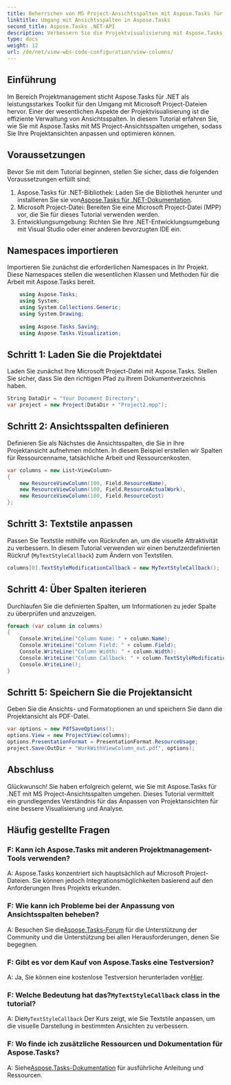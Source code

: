 ```yaml
---
title: Beherrschen von MS Project-Ansichtsspalten mit Aspose.Tasks für .NET
linktitle: Umgang mit Ansichtsspalten in Aspose.Tasks
second_title: Aspose.Tasks .NET-API
description: Verbessern Sie die Projektvisualisierung mit Aspose.Tasks für .NET. Erfahren Sie Schritt für Schritt, wie Sie mit den Ansichtsspalten von MS Project umgehen. Steigern Sie Effizienz und Individualisierung.
type: docs
weight: 12
url: /de/net/view-wbs-code-configuration/view-columns/
---
```

## Einführung
Im Bereich Projektmanagement sticht Aspose.Tasks für .NET als leistungsstarkes Toolkit für den Umgang mit Microsoft Project-Dateien hervor. Einer der wesentlichen Aspekte der Projektvisualisierung ist die effiziente Verwaltung von Ansichtsspalten. In diesem Tutorial erfahren Sie, wie Sie mit Aspose.Tasks mit MS Project-Ansichtsspalten umgehen, sodass Sie Ihre Projektansichten anpassen und optimieren können.
## Voraussetzungen
Bevor Sie mit dem Tutorial beginnen, stellen Sie sicher, dass die folgenden Voraussetzungen erfüllt sind:
1.  Aspose.Tasks für .NET-Bibliothek: Laden Sie die Bibliothek herunter und installieren Sie sie von[Aspose.Tasks für .NET-Dokumentation](https://reference.aspose.com/tasks/net/).
2. Microsoft Project-Datei: Bereiten Sie eine Microsoft Project-Datei (MPP) vor, die Sie für dieses Tutorial verwenden werden.
3. Entwicklungsumgebung: Richten Sie Ihre .NET-Entwicklungsumgebung mit Visual Studio oder einer anderen bevorzugten IDE ein.
## Namespaces importieren
Importieren Sie zunächst die erforderlichen Namespaces in Ihr Projekt. Diese Namespaces stellen die wesentlichen Klassen und Methoden für die Arbeit mit Aspose.Tasks bereit.
```csharp
    using Aspose.Tasks;
    using System;
    using System.Collections.Generic;
    using System.Drawing;
    
    using Aspose.Tasks.Saving;
    using Aspose.Tasks.Visualization;
```
## Schritt 1: Laden Sie die Projektdatei
Laden Sie zunächst Ihre Microsoft Project-Datei mit Aspose.Tasks. Stellen Sie sicher, dass Sie den richtigen Pfad zu Ihrem Dokumentverzeichnis haben.
```csharp
String DataDir = "Your Document Directory";
var project = new Project(DataDir + "Project2.mpp");
```
## Schritt 2: Ansichtsspalten definieren
Definieren Sie als Nächstes die Ansichtsspalten, die Sie in Ihre Projektansicht aufnehmen möchten. In diesem Beispiel erstellen wir Spalten für Ressourcenname, tatsächliche Arbeit und Ressourcenkosten.
```csharp
var columns = new List<ViewColumn>
{
    new ResourceViewColumn(100, Field.ResourceName),
    new ResourceViewColumn(100, Field.ResourceActualWork),
    new ResourceViewColumn(100, Field.ResourceCost)
};
```
## Schritt 3: Textstile anpassen
Passen Sie Textstile mithilfe von Rückrufen an, um die visuelle Attraktivität zu verbessern. In diesem Tutorial verwenden wir einen benutzerdefinierten Rückruf (`MyTextStyleCallback`) zum Ändern von Textstilen.
```csharp
columns[0].TextStyleModificationCallback = new MyTextStyleCallback();
```
## Schritt 4: Über Spalten iterieren
Durchlaufen Sie die definierten Spalten, um Informationen zu jeder Spalte zu überprüfen und anzuzeigen.
```csharp
foreach (var column in columns)
{
    Console.WriteLine("Column Name: " + column.Name);
    Console.WriteLine("Column Field: " + column.Field);
    Console.WriteLine("Column Width: " + column.Width);
    Console.WriteLine("Column Callback: " + column.TextStyleModificationCallback);
    Console.WriteLine();
}
```
## Schritt 5: Speichern Sie die Projektansicht
Geben Sie die Ansichts- und Formatoptionen an und speichern Sie dann die Projektansicht als PDF-Datei.
```csharp
var options = new PdfSaveOptions();
options.View = new ProjectView(columns);
options.PresentationFormat = PresentationFormat.ResourceUsage;
project.Save(OutDir + "WorkWithViewColumn_out.pdf", options);
```
## Abschluss
Glückwunsch! Sie haben erfolgreich gelernt, wie Sie mit Aspose.Tasks für .NET mit MS Project-Ansichtsspalten umgehen. Dieses Tutorial vermittelt ein grundlegendes Verständnis für das Anpassen von Projektansichten für eine bessere Visualisierung und Analyse.

## Häufig gestellte Fragen
### F: Kann ich Aspose.Tasks mit anderen Projektmanagement-Tools verwenden?
A: Aspose.Tasks konzentriert sich hauptsächlich auf Microsoft Project-Dateien. Sie können jedoch Integrationsmöglichkeiten basierend auf den Anforderungen Ihres Projekts erkunden.
### F: Wie kann ich Probleme bei der Anpassung von Ansichtsspalten beheben?
 A: Besuchen Sie die[Aspose.Tasks-Forum](https://forum.aspose.com/c/tasks/15) für die Unterstützung der Community und die Unterstützung bei allen Herausforderungen, denen Sie begegnen.
### F: Gibt es vor dem Kauf von Aspose.Tasks eine Testversion?
A: Ja, Sie können eine kostenlose Testversion herunterladen von[Hier](https://releases.aspose.com/).
###  F: Welche Bedeutung hat das?`MyTextStyleCallback` class in the tutorial?
 A: Die`MyTextStyleCallback` Der Kurs zeigt, wie Sie Textstile anpassen, um die visuelle Darstellung in bestimmten Ansichten zu verbessern.
### F: Wo finde ich zusätzliche Ressourcen und Dokumentation für Aspose.Tasks?
 A: Siehe[Aspose.Tasks-Dokumentation](https://reference.aspose.com/tasks/net/) für ausführliche Anleitung und Ressourcen.